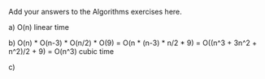 Add your answers to the Algorithms exercises here.

a) O(n) linear time

b) O(n) * O(n-3) * O(n/2) * O(9) = O(n * (n-3) * n/2 * 9) = O((n^3 + 3n^2 + n^2)/2 + 9) = O(n^3) cubic time

c) 